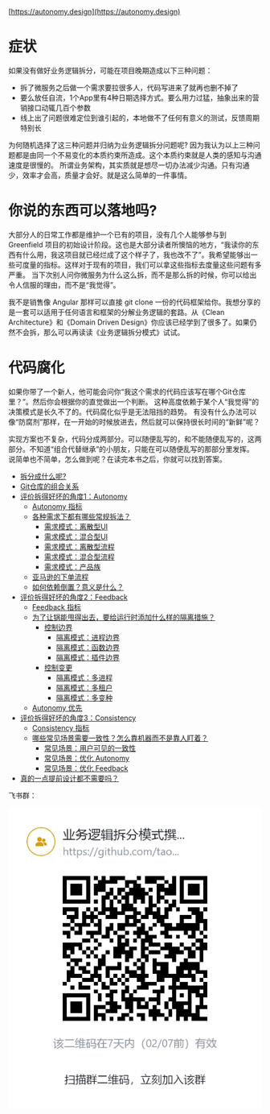 [https://autonomy.design](https://autonomy.design)

# 症状

如果没有做好业务逻辑拆分，可能在项目晚期造成以下三种问题：

* 拆了微服务之后做一个需求要拉很多人，代码写进来了就再也删不掉了
* 要么放任自流，1个App里有4种日期选择方式。要么用力过猛，抽象出来的营销接口动辄几百个参数
* 线上出了问题很难定位到谁引起的，本地做不了任何有意义的测试，反馈周期特别长

为何随机选择了这三种问题并归纳为业务逻辑拆分问题呢? 因为我认为以上三种问题都是由同一个不易变化的本质约束所造成。这个本质约束就是人类的感知与沟通速度是很慢的。
所谓业务架构，其实质就是想尽一切办法减少沟通。只有沟通少，效率才会高，质量才会好。就是这么简单的一件事情。

# 你说的东西可以落地吗?

大部分人的日常工作都是维护一个已有的项目，没有几个人能够参与到 Greenfield 项目的初始设计阶段。这也是大部分读者所懊恼的地方，“我读你的东西有什么用，我这项目就已经烂成了这个样子了，我也改不了”。我希望能够出一些可度量的指标。这样对于现有的项目，我们可以拿这些指标去度量这些问题有多严重。
当下次别人问你微服务为什么这么拆，而不是那么拆的时候，你可以给出令人信服的理由，而不是“我觉得”。

我不是销售像 Angular 那样可以直接 git clone 一份的代码框架给你。我想分享的是一套可以适用于任何语言和框架的分解业务逻辑的套路。从《Clean Architecture》和《Domain Driven Design》你应该已经学到了很多了。如果仍然不会拆，那么可以再读读《业务逻辑拆分模式》试试。

# 代码腐化

如果你带了一个新人，他可能会问你“我这个需求的代码应该写在哪个Git仓库里？”。然后你会根据你的直觉做出一个判断。
这种高度依赖于某个人“我觉得”的决策模式是长久不了的。代码腐化似乎是无法阻挡的趋势。
有没有什么办法可以像“防腐剂”那样，在一开始的时候放进去，然后就可以保持很长时间的“新鲜”呢？

实现方案也不复杂，代码分成两部分。可以随便乱写的，和不能随便乱写的，这两部分。不知道“组合代替继承”的小朋友，只能在可以随便乱写的那部分里发挥。
说简单也不简单，怎么做到呢？在读完本书之后，你就可以找到答案。

* [拆分成什么呢?](./docs/Modules.md)
* [Git仓库的组合关系](./docs/Composition.md)
* [评价拆得好坏的角度1：Autonomy](./docs/Autonomy.md)
  * [Autonomy 指标](./docs/AutonomyMetrics.md)
  * [各种需求下都有哪些常规拆法？](./docs/Integration/README.md)
    * [需求模式：离散型UI](./docs/Integration/DiscreteUI/README.md)
    * [需求模式：混合型UI](./docs/Integration/MixedUI/README.md)
    * [需求模式：离散型流程](./docs/Integration/DiscreteProcess/README.md)
    * [需求模式：混合型流程](./docs/Integration/MixedProcess/README.md)
    * [需求模式：产品族](./docs/Integration/ProductFamily/README.md)
  * [亚马逊的下单流程](./docs/Integration/AmazonExample/README.md)
  * [如何依赖倒置？意义是什么？](./docs/DependencyInversion.md)
* [评价拆得好坏的角度2：Feedback](./docs/Feedback.md)
  * [Feedback 指标](./docs/FeedbackMetrics.md)
  * [为了让锅能甩得出去，要给运行时添加什么样的隔离措施？](./docs/Isolation/README.md)
    * [控制边界](./docs/Isolation/ControlBoundary.md)
      * [隔离模式：进程边界](./docs/Isolation/ProcessBoundary/README.md)
      * [隔离模式：函数边界](./docs/Isolation/FunctionBoundary/README.md)
      * [隔离模式：插件边界](./docs/Isolation/PluginBoundary/README.md)
    * [控制变更](./docs/Isolation/ControlChange.md)
      * [隔离模式：多进程](./docs/Isolation/MultiProcess/README.md)
      * [隔离模式：多租户](./docs/Isolation/MultiTenancy/README.md)
      * [隔离模式：多变种](./docs/Isolation/MultiVariant/README.md)
  * [Autonomy 优先](./docs/Isolation/AutonomyFirst.md)
* [评价拆得好坏的角度3：Consistency](./docs/Consistency.md)
  * [Consistency 指标](./docs/ConsistencyMetrics.md)
  * [哪些常见场景需要一致性？怎么靠机器而不是靠人盯着？](./docs/Scenario/README.md)
    * [常见场景：用户可见的一致性](./docs/Scenario/UserInterface/README.md)
    * [常见场景：优化 Autonomy](./docs/Scenario/AutonomyOptimization/README.md)
    * [常见场景：优化 Feedback](./docs/Scenario/FeedbackOptimization/README.md)
* [真的一点提前设计都不需要吗？](./docs/Consensus.md)

飞书群：

![qrcode](./Lark20210131-101023.png)
